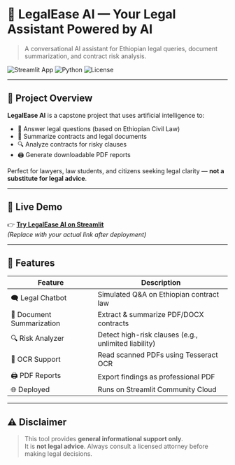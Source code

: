 # 💼 LegalEase AI — Your Legal Assistant Powered by AI

> A conversational AI assistant for Ethiopian legal queries, document summarization, and contract risk analysis.

![Streamlit App](https://img.shields.io/badge/Streamlit-Framework-blue?logo=streamlit&logoColor=white)
![Python](https://img.shields.io/badge/Python-3.8%2B-yellow?logo=python)
![License](https://img.shields.io/badge/License-MIT-green)

---

## 🎯 Project Overview

**LegalEase AI** is a capstone project that uses artificial intelligence to:
- 💬 Answer legal questions (based on Ethiopian Civil Law)
- 📄 Summarize contracts and legal documents
- 🔍 Analyze contracts for risky clauses
- 🖨️ Generate downloadable PDF reports

Perfect for lawyers, law students, and citizens seeking legal clarity — **not a substitute for legal advice**.

---

## 🚀 Live Demo

👉 **[Try LegalEase AI on Streamlit](https://legalease-ai-et.streamlit.app/)**  
_(Replace with your actual link after deployment)_

---

## 🧩 Features

| Feature | Description |
|-------|-------------|
| 🗨️ Legal Chatbot | Simulated Q&A on Ethiopian contract law |
| 📄 Document Summarization | Extract & summarize PDF/DOCX contracts |
| 🔍 Risk Analyzer | Detect high-risk clauses (e.g., unlimited liability) |
| 📎 OCR Support | Read scanned PDFs using Tesseract OCR |
| 🖨️ PDF Reports | Export findings as professional PDF |
| 🌐 Deployed | Runs on Streamlit Community Cloud |

---

## ⚠️ Disclaimer

> This tool provides **general informational support only**.  
> It is **not legal advice**. Always consult a licensed attorney before making legal decisions.

